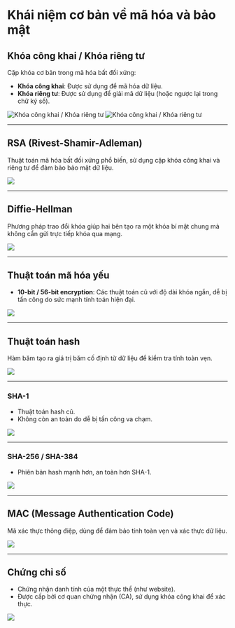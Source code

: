 # Khái niệm cơ bản về mã hóa và bảo mật

## Khóa công khai / Khóa riêng tư
Cặp khóa cơ bản trong mã hóa bất đối xứng:
- **Khóa công khai**: Được sử dụng để mã hóa dữ liệu.
- **Khóa riêng tư**: Được sử dụng để giải mã dữ liệu (hoặc ngược lại trong chữ ký số).

![Khóa công khai / Khóa riêng tư](./Security_Fundamentals/symmetric_encryption.png)
![Khóa công khai / Khóa riêng tư](./Security_Fundamentals/asymmetric_encryption.png)

---

## RSA (Rivest-Shamir-Adleman)
Thuật toán mã hóa bất đối xứng phổ biến, sử dụng cặp khóa công khai và riêng tư để đảm bảo bảo mật dữ liệu.

![](./Security_Fundamentals/rsa.png)

---

## Diffie-Hellman
Phương pháp trao đổi khóa giúp hai bên tạo ra một khóa bí mật chung mà không cần gửi trực tiếp khóa qua mạng.

![](./Security_Fundamentals/diffie_hellman_key_exchange.png)

---

## Thuật toán mã hóa yếu
- **10-bit / 56-bit encryption**: Các thuật toán cũ với độ dài khóa ngắn, dễ bị tấn công do sức mạnh tính toán hiện đại.

![](./Security_Fundamentals/weak_encryption_algorithm.png)

---

## Thuật toán hash
Hàm băm tạo ra giá trị băm cố định từ dữ liệu để kiểm tra tính toàn vẹn.

![](./Security_Fundamentals/hash_algorithm.png)

---

### SHA-1
- Thuật toán hash cũ.
- Không còn an toàn do dễ bị tấn công va chạm.

![](./Security_Fundamentals/sha-1.png)

---

### SHA-256 / SHA-384
- Phiên bản hash mạnh hơn, an toàn hơn SHA-1.

![](./Security_Fundamentals/sha-256&sha-384.png)

---

## MAC (Message Authentication Code)
Mã xác thực thông điệp, dùng để đảm bảo tính toàn vẹn và xác thực dữ liệu.

![](./Security_Fundamentals/message_authentication_code_(MAC).png)

---

## Chứng chỉ số
- Chứng nhận danh tính của một thực thể (như website).
- Được cấp bởi cơ quan chứng nhận (CA), sử dụng khóa công khai để xác thực.

![](./Security_Fundamentals/digital_certificate.png)


